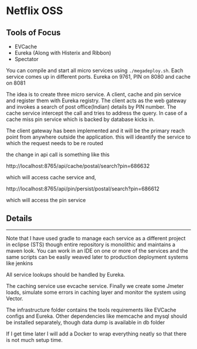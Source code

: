 # Netflix OSS

## Tools of Focus

* EVCache
* Eureka (Along with Histerix and Ribbon)
* Spectator 

You can compile and start all micro services using `./megadeploy.sh`. Each service comes up in different ports. Eureka on 9761, PIN on 8080 and cache on 8081

The idea is to create three micro service. A client, cache and pin service and register them with Eureka registry. The client acts as the web gateway and invokes a search of post office(Indian) details by PIN number. The cache service intercept the call and tries to address the query. In case of a cache miss pin service which is backed by database kicks in.

The client gateway has been implemented and it will be the primary reach point from anywhere outside the application. this will ideantify the service to which the request needs to be re routed

the change in api call is something like this

http://localhost:8765/api/cache/postal/search?pin=686632

which will access cache service and,

http://localhost:8765/api/pin/persist/postal/search?pin=686612

which will access the pin service




## Details
---
Note that I have used gradle to manage each service as a different project in eclipse (STS) though entire repository is monolithic and maintains a maven look. You can work in an IDE on one or more of the services and the same scripts can be easliy weaved later to production deployment systems like jenkins

All service lookups should be handled by Eureka.

The caching service use evcache service. Finally we create some Jmeter loads, simulate some errors in caching layer and monitor the system using Vector.

The infrastructure folder contains the tools requirements like EVCache configs and Eureka. Other dependencies like memcache and mysql should be installed separately, though data dump is available in db folder

If I get time later I will add a Docker to wrap everything neatly so that there is not much setup time.
